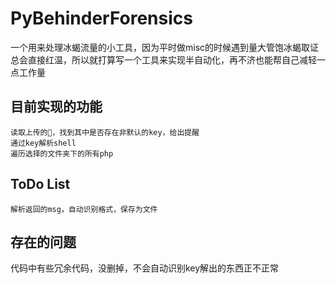 # PyBehinderForensics
一个用来处理冰蝎流量的小工具，因为平时做misc的时候遇到量大管饱冰蝎取证总会直接红温，所以就打算写一个工具来实现半自动化，再不济也能帮自己减轻一点工作量
## 目前实现的功能
    读取上传的🐎，找到其中是否存在非默认的key，给出提醒
    通过key解析shell
    遍历选择的文件夹下的所有php
## ToDo List
    解析返回的msg，自动识别格式，保存为文件
## 存在的问题
代码中有些冗余代码，没删掉，不会自动识别key解出的东西正不正常

